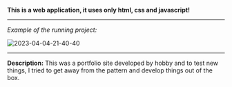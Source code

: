 **This is a web application, it uses only html, css and javascript!**

---

*Example of the running project:*


![2023-04-04-21-40-40](https://user-images.githubusercontent.com/63088051/229952725-e3fc40b0-57d1-4e1e-9f4d-d867beefb9ce.gif)

---

**Description:**
This was a portfolio site developed by hobby and to test new things, I tried to get away from the pattern and develop things out of the box.
